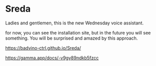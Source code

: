 # Sreda
Ladies and gentlemen, this is the new Wednesday voice assistant.

for now, you can see the installation site, but in the future you will see something.
You will be surprised and amazed by this approach.



https://badvino-ctrl.github.io/Sreda/


https://gamma.app/docs/-v9gy89ndkb5fzcc
